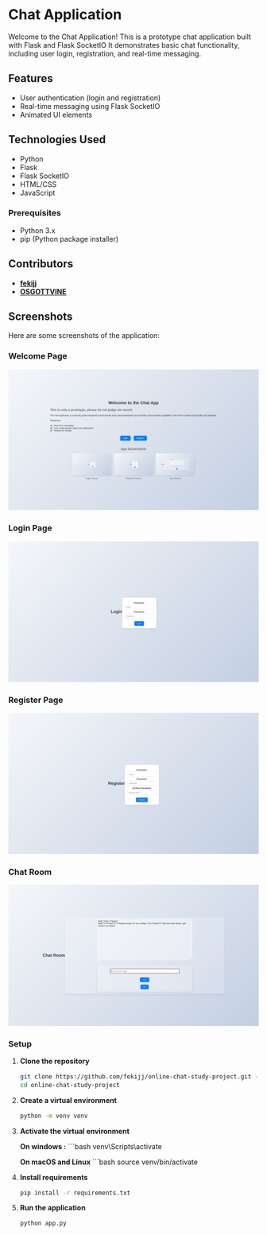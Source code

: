 # Chat Application

Welcome to the Chat Application! This is a prototype chat application built with Flask and Flask SocketIO It demonstrates basic chat functionality, including user login, registration, and real-time messaging.

## Features

- User authentication (login and registration)
- Real-time messaging using Flask SocketIO
- Animated UI elements

## Technologies Used

- Python
- Flask
- Flask SocketIO
- HTML/CSS
- JavaScript

### Prerequisites

- Python 3.x
- pip (Python package installer)

## Contributors

- **[fekijj](https://github.com/fekijj)**
- **[OSGOTTVINE](https://github.com/OSGOTTVINE)**

## Screenshots

Here are some screenshots of the application:

### Welcome Page
![Welcome Page](static/css/images/welcome_image.png)

### Login Page
![Login Page](static/css/images/login_image.png)

### Register Page
![Register Page](static/css/images/reg_image.png)

### Chat Room
![Chat Room](static/css/images/chat_image.png)


### Setup

1. **Clone the repository**

   ```bash
   git clone https://github.com/fekijj/online-chat-study-project.git -b recode
   cd online-chat-study-project

2. **Create a virtual environment**

    ```bash
    python -m venv venv

3. **Activate the virtual environment**

    **On windows :**
        ```bash
        venv\Scripts\activate

    **On macOS and Linux**
        ```bash
        source venv/bin/activate

4. **Install requirements**

    ```bash
    pip install -r requirements.txt

5. **Run the application**

    ```bash
    python app.py
